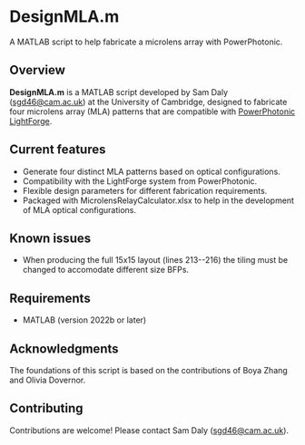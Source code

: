 # DesignMLA.m
A MATLAB script to help fabricate a microlens array with PowerPhotonic. 

## Overview

**DesignMLA.m** is a MATLAB script developed by Sam Daly (sgd46@cam.ac.uk) at the University of Cambridge, designed to fabricate four microlens array (MLA) patterns that are compatible with [PowerPhotonic LightForge](https://www.powerphotonic.com/products/lightforge/). 

## Current features
- Generate four distinct MLA patterns based on optical configurations.
- Compatibility with the LightForge system from PowerPhotonic.
- Flexible design parameters for different fabrication requirements.
- Packaged with MicrolensRelayCalculator.xlsx to help in the development of MLA optical configurations.

## Known issues
- When producing the full 15x15 layout (lines 213--216) the tiling must be changed to accomodate different size BFPs. 

## Requirements
- MATLAB (version 2022b or later)

## Acknowledgments
The foundations of this script is based on the contributions of Boya Zhang and Olivia Dovernor.

## Contributing
Contributions are welcome! Please contact Sam Daly (sgd46@cam.ac.uk).
